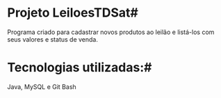 # Projeto LeiloesTDSat#
Programa criado para cadastrar novos produtos ao leilão e listá-los com seus valores e status de venda.
# Tecnologias utilizadas:#
Java, MySQL e Git Bash

